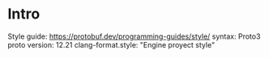 # Intro

Style guide: https://protobuf.dev/programming-guides/style/
syntax: Proto3
proto version: 12.21
clang-format.style: "Engine proyect style"
